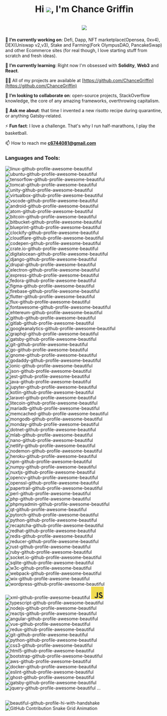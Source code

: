 <h1 align="center">Hi <img src="https://media.giphy.com/media/hvRJCLFzcasrR4ia7z/giphy.gif" width="35">, I'm Chance Griffin</h1>
<h2 align="center">
<img src="https://readme-typing-svg.herokuapp.com?lines=Passionate+Blockchain+|+Full+Stack+Developer;+Fullstack+Developer;DS%20|%20AI%20|%20ML%20Enthusiast;Always%20learning%20new%20tech&center=true&width=500&height=50&font=georgia"></h2>


🔭 **I’m currently working on**: Defi, Dapp, NFT marketplace(Opensea, 0xv4), DEX(Uniswap v2,v3), Stake and Farming(Fork OlympusDAO, PancakeSwap) and other Ecommerce sites (for real though, I love starting stuff from scratch and fresh ideas).

🌱 **I’m currently learning**: Right now I'm obsessed with **Solidity**, **Web3** and **React**.

👨‍💻 All of my projects are available at [https://github.com/ChanceGriffin](https://github.com/ChanceGriffin)

👯 **I’m looking to collaborate on**: open-source projects, StackOverflow knowledge, the core of any amazing frameworks, overthrowing capitalism.

💬 **Ask me about**: that time I invented a new risotto recipe during quarantine, or anything Gatsby-related.

⚡ **Fun fact**: I love a challenge. That's why I run half-marathons, I play the basketball.

📫 How to reach me **c6744081@gmail.com**


<h3 align="left">Languages and Tools:</h3>
<p align="left">
 <img src="https://www.vectorlogo.zone/logos/linux/linux-icon.svg" alt="linux-github-profile-awesome-beautiful" width="40" height="40"/>
 <img src="https://www.vectorlogo.zone/logos/ubuntu/ubuntu-icon.svg" alt="ubuntu-github-profile-awesome-beautiful" width="40" height="40"/>
 <img src="https://www.vectorlogo.zone/logos/tensorflow/tensorflow-icon.svg" alt="tensorflow-github-profile-awesome-beautiful" width="40" height="40" />
 <img src="https://www.vectorlogo.zone/logos/apache_tomcat/apache_tomcat-icon.svg" alt="tomcat-github-profile-awesome-beautiful" width="40" height="40"/>
 <img src="https://www.vectorlogo.zone/logos/unity3d/unity3d-icon.svg" alt="unity-github-profile-awesome-beautiful" width="40" height="40"/>
 <img src="https://www.vectorlogo.zone/logos/virtualbox/virtualbox-icon.svg" alt="virtualbox-github-profile-awesome-beautiful" width="40" height="40"/>
 <img src="https://www.vectorlogo.zone/logos/visualstudio_code/visualstudio_code-icon.svg" alt="vscode-github-profile-awesome-beautiful" width="40" height="40"/>
 <img src="https://www.vectorlogo.zone/logos/android/android-icon.svg" alt="android-github-profile-awesome-beautiful" width="40" height="40"/>
 <img src="https://www.vectorlogo.zone/logos/atom_io/atom_io-icon.svg" alt="atom-github-profile-awesome-beautiful" width="40" height="40"/>
 <img src="https://www.vectorlogo.zone/logos/bitcoin/bitcoin-icon.svg" alt="bitcoin-github-profile-awesome-beautiful" width="40" height="40"/>
 <img src="https://www.vectorlogo.zone/logos/bitbucket/bitbucket-icon.svg" alt="bitbucket-github-profile-awesome-beautiful" width="40" height="40"/>
 <img src="https://www.vectorlogo.zone/logos/blueprintjs/blueprintjs-icon.svg" alt="blueprint-github-profile-awesome-beautiful" width="40" height="40"/>
 <img src="https://www.vectorlogo.zone/logos/clockifyme/clockifyme-icon.svg" alt="clockify-github-profile-awesome-beautiful" width="40" height="40"/>
 <img src="https://www.vectorlogo.zone/logos/cloudflare/cloudflare-icon.svg" alt="cloudflare-github-profile-awesome-beautiful" width="40" height="40"/>
 <img src="https://www.vectorlogo.zone/logos/codepen/codepen-icon.svg" alt="codepen-github-profile-awesome-beautiful" width="40" height="40"/>
 <img src="https://www.vectorlogo.zone/logos/crateio/crateio-icon.svg" alt="crate.io-github-profile-awesome-beautiful" width="40" height="40"/>
 <img src="https://www.vectorlogo.zone/logos/digitalocean/digitalocean-icon.svg" alt="digitalocean-github-profile-awesome-beautiful" width="40" height="40"/>
 <img src="https://www.vectorlogo.zone/logos/djangoproject/djangoproject-icon.svg" alt="django-github-profile-awesome-beautiful" width="40" height="40"/>
 <img src="https://www.vectorlogo.zone/logos/drupal/drupal-icon.svg" alt="drupal-github-profile-awesome-beautiful" width="40" height="40"/>
 <img src="https://www.vectorlogo.zone/logos/electronjs/electronjs-icon.svg" alt="electron-github-profile-awesome-beautiful" width="40" height="40"/>
 <img src="https://www.vectorlogo.zone/logos/expressjs/expressjs-icon.svg" alt="express-github-profile-awesome-beautiful" width="40" height="40"/>
 <img src="https://www.vectorlogo.zone/logos/getfedora/getfedora-icon.svg" alt="fedora-github-profile-awesome-beautiful" width="40" height="40"/>
 <img src="https://www.vectorlogo.zone/logos/figma/figma-icon.svg" alt="figma-github-profile-awesome-beautiful" width="40" height="40"/>
 <img src="https://www.vectorlogo.zone/logos/firebase/firebase-icon.svg" alt="firebase-github-profile-awesome-beautiful" width="40" height="40"/>
 <img src="https://www.vectorlogo.zone/logos/flutterio/flutterio-icon.svg" alt="flutter-github-profile-awesome-beautiful" width="40" height="40"/>
 <img src="https://www.vectorlogo.zone/logos/fluxcdio/fluxcdio-icon.svg" alt="flux-github-profile-awesome-beautiful" width="40" height="40"/>
 <img src="https://www.vectorlogo.zone/logos/font-awesome/font-awesome-icon.svg" alt="fontawesome-github-profile-awesome-beautiful" width="40" height="40"/>
 <img src="https://www.vectorlogo.zone/logos/ethereum/ethereum-icon.svg" alt="ehtereum-github-profile-awesome-beautiful" width="40" height="40"/>
 <img src="https://www.vectorlogo.zone/logos/github/github-icon.svg" alt="github-github-profile-awesome-beautiful" width="40" height="40"/>
 <img src="https://www.vectorlogo.zone/logos/gitlab/gitlab-icon.svg" alt="gitlab-github-profile-awesome-beautiful" width="40" height="40"/>
 <img src="https://www.vectorlogo.zone/logos/google_analytics/google_analytics-icon.svg" alt="googleanalytics-github-profile-awesome-beautiful" width="40" height="40"/>
 <img src="https://www.vectorlogo.zone/logos/graphql/graphql-icon.svg" alt="graphql-github-profile-awesome-beautiful" width="40" height="40"/>
 <img src="https://www.vectorlogo.zone/logos/gatsbyjs/gatsbyjs-icon.svg" alt="gatsby-github-profile-awesome-beautiful" width="40" height="40"/>
 <img src="https://www.vectorlogo.zone/logos/git-scm/git-scm-icon.svg" alt="git-github-profile-awesome-beautiful" width="40" height="40"/>
 <img src="https://www.vectorlogo.zone/logos/golang/golang-icon.svg" alt="go-github-profile-awesome-beautiful" width="40" height="40"/>
 <img src="https://www.vectorlogo.zone/logos/gnome/gnome-icon.svg" alt="gnome-github-profile-awesome-beautiful" width="40" height="40"/>
 <img src="https://www.vectorlogo.zone/logos/godaddy/godaddy-icon.svg" alt="godaddy-github-profile-awesome-beautiful" width="40" height="40"/>
 <img src="https://www.vectorlogo.zone/logos/ionicframework/ionicframework-icon.svg" alt="ionic-github-profile-awesome-beautiful" width="40" height="40"/>
 <img src="https://www.vectorlogo.zone/logos/json/json-icon.svg" alt="json-github-profile-awesome-beautiful" width="40" height="40"/>
 <img src="https://www.vectorlogo.zone/logos/jestjsio/jestjsio-icon.svg" alt="jest-github-profile-awesome-beautiful" width="40" height="40"/>
 <img src="https://www.vectorlogo.zone/logos/java/java-icon.svg" alt="java-github-profile-awesome-beautiful" width="40" height="40"/>
 <img src="https://www.vectorlogo.zone/logos/jupyter/jupyter-icon.svg" alt="jupyter-github-profile-awesome-beautiful" width="40" height="40"/>
 <img src="https://www.vectorlogo.zone/logos/kotlinlang/kotlinlang-icon.svg" alt="kotlin-github-profile-awesome-beautiful" width="40" height="40"/>
 <img src="https://www.vectorlogo.zone/logos/laravel/laravel-icon.svg" alt="laravel-github-profile-awesome-beautiful" width="40" height="40"/>
 <img src="https://www.vectorlogo.zone/logos/litecoin/litecoin-icon.svg" alt="litecoin-github-profile-awesome-beautiful" width="40" height="40"/>
 <img src="https://www.vectorlogo.zone/logos/mariadb/mariadb-icon.svg" alt="mariadb-github-profile-awesome-beautiful" width="40" height="40"/>
 <img src="https://www.vectorlogo.zone/logos/memcached/memcached-icon.svg" alt="memcached-github-profile-awesome-beautiful" width="40" height="40"/>
 <img src="https://www.vectorlogo.zone/logos/mongodb/mongodb-icon.svg" alt="mongodb-github-profile-awesome-beautiful" width="40" height="40"/>
 <img src="https://www.vectorlogo.zone/logos/monday/monday-icon.svg" alt="monday-github-profile-awesome-beautiful" width="40" height="40"/>
 <img src="https://www.vectorlogo.zone/logos/dotnet/dotnet-icon.svg" alt="dotnet-github-profile-awesome-beautiful" width="40" height="40"/>
 <img src="https://www.vectorlogo.zone/logos/mlab/mlab-icon.svg" alt="mlab-github-profile-awesome-beautiful" width="40" height="40"/>
 <img src="https://www.vectorlogo.zone/logos/nano/nano-icon.svg" alt="nano-github-profile-awesome-beautiful" width="40" height="40"/>
 <img src="https://www.vectorlogo.zone/logos/netlify/netlify-icon.svg" alt="netlify-github-profile-awesome-beautiful" width="40" height="40"/>
 <img src="https://www.vectorlogo.zone/logos/nodemonio/nodemonio-icon.svg" alt="nodemon-github-profile-awesome-beautiful" width="40" height="40"/>
 <img src="https://www.vectorlogo.zone/logos/heroku/heroku-icon.svg" alt="heroku-github-profile-awesome-beautiful" width="40" height="40"/>
 <img src="https://www.vectorlogo.zone/logos/npmjs/npmjs-icon.svg" alt="npm-github-profile-awesome-beautiful" width="40" height="40"/>
 <img src="https://www.vectorlogo.zone/logos/numpy/numpy-icon.svg" alt="numpy-github-profile-awesome-beautiful" width="40" height="40"/>
 <img src="https://www.vectorlogo.zone/logos/nuxtjs/nuxtjs-icon.svg" alt="nuxtjs-github-profile-awesome-beautiful" width="40" height="40"/>
 <img src="https://www.vectorlogo.zone/logos/opencv/opencv-icon.svg" alt="opencv-github-profile-awesome-beautiful" width="40" height="40"/>
 <img src="https://www.vectorlogo.zone/logos/openssl/openssl-icon.svg" alt="openssl-github-profile-awesome-beautiful" width="40" height="40"/>
 <img src="https://www.vectorlogo.zone/logos/papertrailapp/papertrailapp-icon.svg" alt="papertrail-github-profile-awesome-beautiful" width="40" height="40"/>
 <img src="https://www.vectorlogo.zone/logos/perl/perl-icon.svg" alt="perl-github-profile-awesome-beautiful" width="40" height="40"/>
 <img src="https://www.vectorlogo.zone/logos/php/php-icon.svg" alt="php-github-profile-awesome-beautiful" width="40" height="40"/>
 <img src="https://www.vectorlogo.zone/logos/phpmyadmin/phpmyadmin-icon.svg" alt="phpmyadmin-github-profile-awesome-beautiful" width="40" height="40"/>
 <img src="https://www.vectorlogo.zone/logos/qtio/qtio-icon.svg" alt="qt-github-profile-awesome-beautiful" width="40" height="40"/>
 <img src="https://www.vectorlogo.zone/logos/pytorch/pytorch-icon.svg" alt="pytorch-github-profile-awesome-beautiful" width="40" height="40"/>
 <img src="https://www.vectorlogo.zone/logos/python/python-icon.svg" alt="python-github-profile-awesome-beautiful" width="40" height="40"/>
 <img src="https://www.vectorlogo.zone/logos/google_recaptcha/google_recaptcha-icon.svg" alt="recaptcha-github-profile-awesome-beautiful" width="40" height="40"/>
 <img src="https://www.vectorlogo.zone/logos/redhat/redhat-icon.svg" alt="redhat-github-profile-awesome-beautiful" width="40" height="40"/>
 <img src="https://www.vectorlogo.zone/logos/redis/redis-icon.svg" alt="redis-github-profile-awesome-beautiful" width="40" height="40"/>
 <img src="https://www.vectorlogo.zone/logos/reducer/reducer-icon.svg" alt="reducer-github-profile-awesome-beautiful" width="40" height="40"/>
 <img src="https://www.vectorlogo.zone/logos/rust-lang/rust-lang-icon.svg" alt="rust-github-profile-awesome-beautiful" width="40" height="40"/>
 <img src="https://www.vectorlogo.zone/logos/ruby-lang/ruby-lang-icon.svg" alt="ruby-github-profile-awesome-beautiful" width="40" height="40"/>
 <img src="https://www.vectorlogo.zone/logos/socketio/socketio-icon.svg" alt="socket.io-github-profile-awesome-beautiful" width="40" height="40"/>
 <img src="https://www.vectorlogo.zone/logos/sqlite/sqlite-icon.svg" alt="sqlite-github-profile-awesome-beautiful" width="40" height="40"/>
 <img src="https://www.vectorlogo.zone/logos/w3c/w3c-icon.svg" alt="w3c-github-profile-awesome-beautiful" width="40" height="40"/>
 <img src="https://www.vectorlogo.zone/logos/js_webpack/js_webpack-icon.svg" alt="webpack-github-profile-awesome-beautiful" width="40" height="40"/>
 <img src="https://www.vectorlogo.zone/logos/wix/wix-icon.svg" alt="wix-github-profile-awesome-beautiful" width="40" height="40"/>
 <img src="https://www.vectorlogo.zone/logos/wordpress/wordpress-icon.svg" alt="wordpress-github-profile-awesome-beautiful" width="40" height="40"/>
 <img src="https://www.vectorlogo.zone/logos/w3c_xml/w3c_xml-icon.svg" alt="xml-github-profile-awesome-beautiful" width="40" height="40"/>
 <img src="https://raw.githubusercontent.com/voodootikigod/logo.js/master/js.png" alt="javascript-github-profile-awesome-beautiful" width="40" height="40"/> 
 <img src="https://www.vectorlogo.zone/logos/typescriptlang/typescriptlang-icon.svg" alt="typescript-github-profile-awesome-beautiful" width="40" height="40"/> 
 <img src="https://www.vectorlogo.zone/logos/nodejs/nodejs-icon.svg" alt="nodejs-github-profile-awesome-beautiful" width="40" height="40"/> 
 <img src="https://www.vectorlogo.zone/logos/reactjs/reactjs-icon.svg" alt="reactjs-github-profile-awesome-beautiful" width="40" height="40"/> 
 <img src="https://mdbcdn.b-cdn.net/wp-content/themes/mdbootstrap4/content/en/_mdb5/_assets/img/icons/angular.png" alt="angular-github-profile-awesome-beautiful" width="40" height="40" style="visibility: visible;">
 <img src="https://mdbcdn.b-cdn.net/wp-content/themes/mdbootstrap4/content/en/_mdb5/_assets/img/icons/vue.png" alt="vue-github-profile-awesome-beautiful" width="40" height="40" style="visibility: visible;">
 <img src="https://www.theconsolelogs.com/react/redux.svg" alt="redux-github-profile-awesome-beautiful" width="40" height="40"/> 
 <img src="https://www.vectorlogo.zone/logos/git-scm/git-scm-icon.svg" alt="git-github-profile-awesome-beautiful" width="40" height="40"/> 
 <img src="https://www.vectorlogo.zone/logos/python/python-icon.svg" alt="python-github-profile-awesome-beautiful" width="40" height="40"/> 
 <img src="https://img.icons8.com/color/344/css3.png" alt="css3-github-profile-awesome-beautiful" width="40" height="40"/> 
 <img src="https://img.icons8.com/color/344/html-5.png" alt="html5-github-profile-awesome-beautiful" width="40" height="40"/> 
 <img src="https://mdbcdn.b-cdn.net/wp-content/themes/mdbootstrap4/content/en/_mdb5/_assets/img/icons/bootstrap.png" alt="bootstrap-github-profile-awesome-beautiful" width="35" height="37" style="visibility: visible;">
 <img src="https://www.vectorlogo.zone/logos/amazon_aws/amazon_aws-icon.svg" alt="aws-github-profile-awesome-beautiful" width="40" height="40"/> 
 <img src="https://www.vectorlogo.zone/logos/docker/docker-icon.svg" alt="docker-github-profile-awesome-beautiful" width="40" height="40"/> 
 <img src="https://www.vectorlogo.zone/logos/eslint/eslint-icon.svg" alt="eslint-github-profile-awesome-beautiful" width="40" height="40"/> 
 <img src="https://www.vectorlogo.zone/logos/ghost/ghost-icon.svg" alt="ghost-github-profile-awesome-beautiful" width="40" height="40"/> 
 <img src="https://www.vectorlogo.zone/logos/gatsbyjs/gatsbyjs-icon.svg" alt="gatsby-github-profile-awesome-beautiful" width="40" height="40"/>
 <img src="https://mdbcdn.b-cdn.net/wp-content/themes/mdbootstrap4/content/en/_mdb5/_assets/img/icons/jquery.png" alt="jquery-github-profile-awesome-beautiful" width="40" height="40" style="visibility: visible;">
 <span>...</span>
</p>
<br/>
<img align="left" src="https://github-readme-stats.vercel.app/api/top-langs/?username=Pioneer-Super-Dev&layout=compact&card_width=495px&border_radius=20px&show_icons=true&theme=" alt="beautiful-github-profile-hi-with-handshake"/>

![GitHub Contribution Snake Grid Animation](https://raw.githubusercontent.com/fbuireu/fbuireu/snake-grid-animation/github-contribution-snake-grid-animation.svg)

